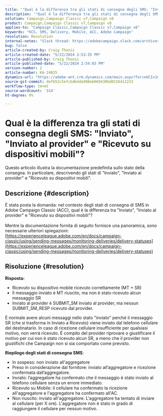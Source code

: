 ```yaml
---
title: '"Qual è la differenza tra gli stati di consegna degli SMS: "Inviato", \"Inviato al provider\" e "Ricevuto su dispositivo mobile"?"'
description: '"Qual è la differenza tra gli stati di consegna degli SMS: "Inviato", \"Inviato al provider\" e "Ricevuto su dispositivo mobile"?"'
solution: Campaign,Campaign Classic v7,Campaign v8
product: Campaign,Campaign Classic v7,Campaign v8
applies-to: "Campaign Classic,Campaign Classic v7,Campaign v8"
keywords: "KCS, SMS, Delivery, Mobile, ACC, Adobe Campaign"
resolution: Resolution
internal-notes: "Slack thread: https://adobecampaign.slack.com/archives/C05C0R93W07/p1711386392282549      Internal Wiki from R&D: https://wiki.corp.adobe.com/pages/viewpage.action?spaceKey=neolane&title=SMS+connector+protocol+and+settings"
bug: false
article-created-by: Craig Thonis
article-created-date: "5/22/2024 2:53:35 PM"
article-published-by: Craig Thonis
article-published-date: "5/22/2024 2:54:03 PM"
version-number: 2
article-number: KA-24025
dynamics-url: "https://adobe-ent.crm.dynamics.com/main.aspx?forceUCI=1&pagetype=entityrecord&etn=knowledgearticle&id=0109c00f-4b18-ef11-9f89-000d3a372703"
source-git-commit: def652c5efcbdb4da908eb069430bd0216412233
workflow-type: tm+mt
source-wordcount: '314'
ht-degree: 0%

---
```


# Qual è la differenza tra gli stati di consegna degli SMS: &quot;Inviato&quot;, &quot;Inviato al provider&quot; e &quot;Ricevuto su dispositivi mobili&quot;?


Questo articolo illustra la documentazione predefinita sullo stato della consegna. In particolare, descrivendo gli stati di &quot;Inviato&quot;, &quot;Inviato al provider&quot; e &quot;Ricevuto su dispositivi mobili&quot;.





## Descrizione {#description}

È stata posta la domanda: nel contesto degli stati di consegna di SMS in Adobe Campaign Classic (ACC), qual è la differenza tra &quot;Inviato&quot;, &quot;Inviato al provider&quot; e &quot;Ricevuto su dispositivi mobili&quot;?<br> <br>Mentre la documentazione fornita di seguito fornisce una panoramica, sono necessarie ulteriori spiegazioni:<br>
[https://experienceleague.adobe.com/en/docs/campaign-classic/using/sending-messages/monitoring-deliveries/delivery-statuses](https://experienceleague.adobe.com/en/docs/campaign-classic/using/sending-messages/monitoring-deliveries/delivery-statuses)

## Risoluzione {#resolution}


<b>Risposta:</b>

- Ricevuto su dispositivo mobile ricevuto correttamente (MT + SR)
- Il messaggio inviato è MT riuscito, ma non è stato ricevuto alcun messaggio SR
- Inviato al provider è SUBMIT_SM inviato al provider, ma nessun SUBMIT_SM_RESP ricevuto dal provider.


È normale avere alcuni messaggi nello stato &quot;inviato&quot; perché il messaggio SR (che si trasforma in Inviato a Ricevuto) viene inviato dal telefono cellulare del destinatario. In caso di ricezione cellulare insufficiente per qualsiasi motivo, non verrà ricevuto.
È compito del provider riprovare o giustificare il motivo per cui non è stato ricevuto alcun SR, a meno che il provider non giustifichi che Campaign non si sia comportato come previsto.

<b>Riepilogo degli stati di consegna SMS</b>:

- In sospeso: non inviato all&#39;aggregatore
- Preso in considerazione dal fornitore: inviato all’aggregatore e ricezione confermata dall’aggregatore.
- Inviato: l’aggregatore ha confermato che il messaggio è stato inviato al telefono cellulare senza un errore immediato.
- Ricevuto su Mobile: il cellulare ha confermato la ricezione all&#39;aggregatore e l&#39;aggregatore ha confermato all&#39;AC.
- Non riuscito: inviato all&#39;aggregatore. L&#39;aggregatore ha tentato di inviare al cellulare (per X ore). L&#39;aggregatore non è stato in grado di raggiungere il cellulare per nessun motivo.


